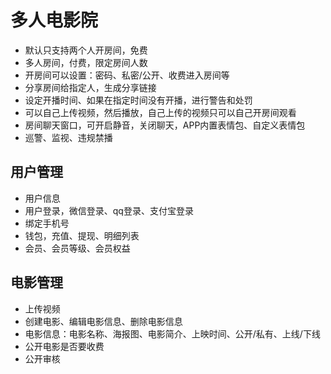 # 多人电影院

- 默认只支持两个人开房间，免费
- 多人房间，付费，限定房间人数
- 开房间可以设置：密码、私密/公开、收费进入房间等
- 分享房间给指定人，生成分享链接
- 设定开播时间、如果在指定时间没有开播，进行警告和处罚
- 可以自己上传视频，然后播放，自己上传的视频只可以自己开房间观看
- 房间聊天窗口，可开启静音，关闭聊天，APP内置表情包、自定义表情包
- 巡警、监视、违规禁播

## 用户管理

- 用户信息
- 用户登录，微信登录、qq登录、支付宝登录
- 绑定手机号
- 钱包，充值、提现、明细列表
- 会员、会员等级、会员权益

## 电影管理

- 上传视频
- 创建电影、编辑电影信息、删除电影信息
- 电影信息：电影名称、海报图、电影简介、上映时间、公开/私有、上线/下线
- 公开电影是否要收费
- 公开审核